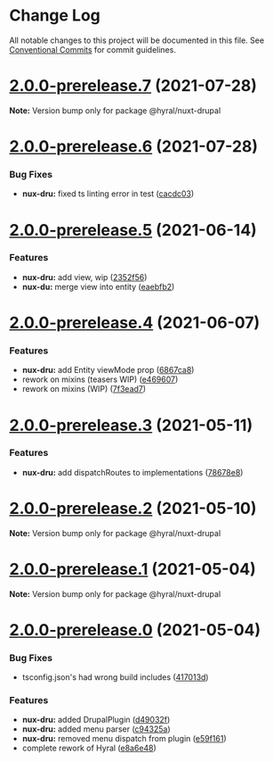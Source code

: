# Change Log

All notable changes to this project will be documented in this file.
See [Conventional Commits](https://conventionalcommits.org) for commit guidelines.

# [2.0.0-prerelease.7](https://github.com/SyneticNL/hyral/compare/v2.0.0-prerelease.6...v2.0.0-prerelease.7) (2021-07-28)

**Note:** Version bump only for package @hyral/nuxt-drupal





# [2.0.0-prerelease.6](https://github.com/SyneticNL/hyral/compare/v2.0.0-prerelease.5...v2.0.0-prerelease.6) (2021-07-28)


### Bug Fixes

* **nux-dru:** fixed ts linting error in test ([cacdc03](https://github.com/SyneticNL/hyral/commit/cacdc0390881cc9b3c41b1d561cb9378d0282971))





# [2.0.0-prerelease.5](https://github.com/SyneticNL/hyral/compare/v2.0.0-prerelease.4...v2.0.0-prerelease.5) (2021-06-14)


### Features

* **nux-dru:** add view, wip ([2352f56](https://github.com/SyneticNL/hyral/commit/2352f565a29f69c6c64f3549b76a3874b92718d1))
* **nux-du:** merge view into entity ([eaebfb2](https://github.com/SyneticNL/hyral/commit/eaebfb2faa258970bf7de90b99334932206676dc))





# [2.0.0-prerelease.4](https://github.com/SyneticNL/hyral/compare/v2.0.0-prerelease.3...v2.0.0-prerelease.4) (2021-06-07)


### Features

* **nux-dru:** add Entity viewMode prop ([6867ca8](https://github.com/SyneticNL/hyral/commit/6867ca8093787dc1861858cc4fbe9eafb54c89e1))
* rework on mixins (teasers WIP) ([e469607](https://github.com/SyneticNL/hyral/commit/e469607f31d2c2b7acaa05d321714416198721d3))
* rework on mixins (WIP) ([7f3ead7](https://github.com/SyneticNL/hyral/commit/7f3ead7c1d6a3c498d590994619f235aaa392a27))





# [2.0.0-prerelease.3](https://github.com/SyneticNL/hyral/compare/v2.0.0-prerelease.2...v2.0.0-prerelease.3) (2021-05-11)


### Features

* **nux-dru:** add dispatchRoutes to implementations ([78678e8](https://github.com/SyneticNL/hyral/commit/78678e8c802716541e43df69949ee2f9b8d60433))





# [2.0.0-prerelease.2](https://github.com/SyneticNL/hyral/compare/v2.0.0-prerelease.1...v2.0.0-prerelease.2) (2021-05-10)

**Note:** Version bump only for package @hyral/nuxt-drupal





# [2.0.0-prerelease.1](https://github.com/SyneticNL/hyral/compare/v2.0.0-prerelease.0...v2.0.0-prerelease.1) (2021-05-04)

**Note:** Version bump only for package @hyral/nuxt-drupal





# [2.0.0-prerelease.0](https://github.com/SyneticNL/hyral/compare/v1.6.0...v2.0.0-prerelease.0) (2021-05-04)


### Bug Fixes

* tsconfig.json's had wrong build includes ([417013d](https://github.com/SyneticNL/hyral/commit/417013d259d1d50ec520ac0686481440bbe7cda9))


### Features

* **nux-dru:** added DrupalPlugin ([d49032f](https://github.com/SyneticNL/hyral/commit/d49032fdb998b83acda7c22d7c36b67f48ab615f))
* **nux-dru:** added menu parser ([c94325a](https://github.com/SyneticNL/hyral/commit/c94325ae375560c16382a21218758fc82ad23b07))
* **nux-dru:** removed menu dispatch from plugin ([e59f161](https://github.com/SyneticNL/hyral/commit/e59f161b463bfb04514e24783ba30ca20bd8a634))
* complete rework of Hyral ([e8a6e48](https://github.com/SyneticNL/hyral/commit/e8a6e485f1ec09bd4c8ed6b401cbaed9425ae304))
